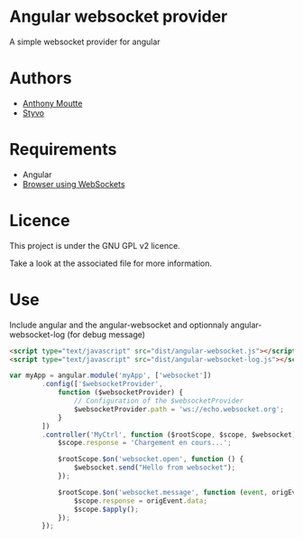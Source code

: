 # Angular websocket provider

A simple websocket provider for angular


# Authors

* [Anthony Moutte](https://github.com/instabledesign)
* [Styvo](https://github.com/FullMoonIssue)

# Requirements

* Angular
* [Browser using WebSockets](http://caniuse.com/websockets)

# Licence

This project is under the GNU GPL v2 licence.

Take a look at the associated file for more information.

# Use

Include angular and the angular-websocket and optionnaly angular-websocket-log (for debug message)

```html
<script type="text/javascript" src="dist/angular-websocket.js"></script>
<script type="text/javascript" src="dist/angular-websocket-log.js"></script>
```

```javascript
var myApp = angular.module('myApp', ['websocket'])
        .config(['$websocketProvider',
            function ($websocketProvider) {
                // Configuration of the $websocketProvider
                $websocketProvider.path = 'ws://echo.websocket.org';
            }
        ])
        .controller('MyCtrl', function ($rootScope, $scope, $websocket) {
            $scope.response = 'Chargement en cours...';

            $rootScope.$on('websocket.open', function () {
                $websocket.send("Hello from websocket");
            });

            $rootScope.$on('websocket.message', function (event, origEvent) {
                $scope.response = origEvent.data;
                $scope.$apply();
            });
        });
```
